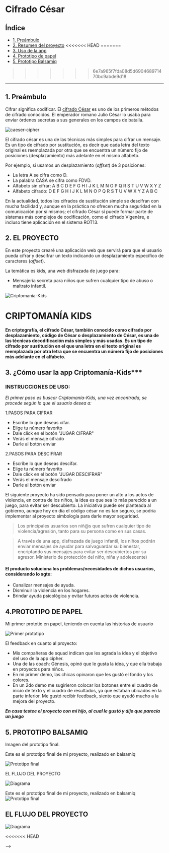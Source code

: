 # Cifrado César

## Índice

* [1. Preámbulo](#1-preámbulo)
* [2. Resumen del proyecto](#2-resumen-del-proyecto)
<<<<<<< HEAD
=======
* [3. Uso de la app](#3-Uso-de-la-App)
* [4. Prototipo de papel](#4-Prototipo-de-papel)
* [5. Prototipo Balsamiq](#5-Prototipo-Balsamiq)
>>>>>>> 6e7a965f7fda08d5d690468971470bc9abde9d18

***

## 1. Preámbulo

Cifrar significa codificar. El [cifrado César](https://en.wikipedia.org/wiki/Caesar_cipher)
es uno de los primeros métodos de cifrado conocidos. El emperador romano Julio
César lo usaba para enviar órdenes secretas a sus generales en los campos de
batalla.

![caeser-cipher](https://upload.wikimedia.org/wikipedia/commons/thumb/2/2b/Caesar3.svg/2000px-Caesar3.svg.png)

El cifrado césar es una de las técnicas más simples para cifrar un mensaje. Es
un tipo de cifrado por sustitución, es decir que cada letra del texto original
es reemplazada por otra que se encuentra un número fijo de posiciones
(desplazamiento) más adelante en el mismo alfabeto.

Por ejemplo, si usamos un desplazamiento (_offset_) de 3 posiciones:

* La letra A se cifra como D.
* La palabra CASA se cifra como FDVD.
* Alfabeto sin cifrar: A B C D E F G H I J K L M N O P Q R S T U V W X Y Z
* Alfabeto cifrado: D E F G H I J K L M N O P Q R S T U V W X Y Z A B C

En la actualidad, todos los cifrados de sustitución simple se descifran con
mucha facilidad y, aunque en la práctica no ofrecen mucha seguridad en la
comunicación por sí mismos; el cifrado César sí puede formar parte de sistemas
más complejos de codificación, como el cifrado Vigenère, e incluso tiene
aplicación en el sistema ROT13.

## 2. EL PROYECTO

En este proyecto crearé una aplicación
web que servirá para que el usuario pueda cifrar y descifrar un texto indicando
un desplazamiento específico de caracteres (_offset_).

La temática es kids, una web disfrazada de juego para: 

* Mensajería secreta para niños que sufren cualquier tipo de abuso o maltrato infantil.

![Criptomanía-Kids](src/imagen/cipher.jpeg)

# CRIPTOMANÍA KIDS

**En criptografía, el cifrado César, también conocido como cifrado por desplazamiento, código de César o desplazamiento de César, es una de las técnicas decodificación más simples y más usadas. Es un tipo de cifrado por sustitución en el que una letra en el texto original es reemplazada por otra letra que se encuentra un número fijo de posiciones más adelante en el alfabeto.**

## 3. ¿Cómo usar la app Criptomanía-Kids***

### INSTRUCCIONES DE USO:

*El primer paso es buscar Criptomanía-Kids, una vez encontrada, se procede según lo que el usuario desea a:*

1.PASOS PARA CIFRAR
- Escribe lo que deseas cifar.
- Elige tu número favorito
- Dale click en el botón "JUGAR CIFRAR"
- Verás el mensaje cifrado
- Darle al botón enviar

2.PASOS PARA DESCIFRAR
- Escribe lo que deseas descifar.
- Elige tu número favorito
- Dale click en el botón "JUGAR DESCIFRAR"
- Verás el mensaje descifrado
- Darle al botón enviar
  

El siguiente proyecto ha sido pensado para poner un alto a los actos de violencia, en contra de los niños, la 
idea es que sea lo más parecido a un juego, para evitar ser descubierto. La iniciativa puede ser planteada al 
gobierno, aunque hoy en día el código césar no es tan seguro, se podría implementar al proyecto símbología para 
darle mayor seguridad.

>Los principales usuarios son niñ@s que sufren cualquier tipo de violencia/agresión, tanto para su persona como en sus casas.

>A través de una app, disfrazada de juego infantil, los niños podrán enviar mensajes de ayudar para salvaguardar su bienestar, 
encriptando sus mensajes para evitar ser descubiertos por su agresor.
Ministerio de protección del niño, niña y adolescente)

#### El producto soluciona los problemas/necesidades de dichos usuarios, considerando lo sgte:
- Canalizar mensajes de ayuda.
- Disminuir la violencia en los hogares.
- Brindar ayuda psicológica y evitar futuros actos de violencia.

## 4.PROTOTIPO DE PAPEL
Mi primer prototio en papel, teniendo en cuenta las historias de usuario

![Primer prototipo](src/imagen/Primerprototipo.jpeg)


El feedback en cuanto al proyecto: 
* Mis compañeras de squad indican que les agrada la idea y el objetivo del uso de la app cipher.
* Una de las coach: Génesis, opinó que le gusta la idea, y que ella trabaja en proyectos para niños.
* En mi primer demo, las chicas opinaron que les gustó el fondo y los colores.
* En un 2do demo me sugirieron colocar los botones entre el cuadro de inicio de texto y el cuadro de resultados, ya que estaban ubicados en la parte inferior.
Me gustó recibir feedback, siento que ayudó mucho a la mejora del proyecto. 

***En casa testee el proyecto con mi hijo, al cual le gustó y dijo que parecía un juego***

## 5. PROTOTIPO BALSAMIQ

Imagen del prototipo final.
  
Este es el prototipo final de mi proyecto, realizado en balsamiq

![Prototipo final](src/imagen/balsamiq.jpeg)

EL FLUJO DEL PROYECTO

![Diagrama](src/imagen/diagrama.jpeg)

  
  
Este es el prototipo final de mi proyecto, realizado en balsamiq
![Prototipo final](Imagen/balsamiq.png)

## EL FLUJO DEL PROYECTO
![Diagrama](Imagen/diagrama.png)

  
  



<<<<<<< HEAD
<!--
##### `src/index.html` 
=======
<!--##### `src/index.html` 
>>>>>>> 6e7a965f7fda08d5d690468971470bc9abde9d18

  Este es el punto de entrada a tu aplicación. Este archivo
  debe contener tu _markup_ (HTML) e incluir el CSS y JavaScript necesario.
  
##### `src/cipher.js`
  Acá debes implementar el objeto `cipher`, el cual ya está
  _exportado_ en el _boilerplate_. Este objeto (`cipher`) debe contener dos
  métodos:
  - `cipher.encode(offset, string)`: `offset` es el número de posiciones que
    queremos mover a la derecha en el alfabeto y `string` el mensaje (texto)
    que queremos cifrar.
  - `cipher.decode(offset, string)`: `offset` es el número de posiciones que
    queremos mover a la izquierda en el alfabeto y `string` el mensaje
    (texto) que queremos descifrar.
##### `src/index.js`
  Acá debes escuchar eventos del DOM, invocar `cipher.encode()`
  o `cipher.decode()` según sea necesario y actualizar el resultado en la UI.
##### `test/cipher.spec.js`
  Este archivo contiene algunos tests de ejemplo y acá
  tendrás que implementar los tests para `cipher.encode()` y `cipher.decode()`.

## 6. Hacker edition

Las secciones llamadas _Hacker Edition_ son **opcionales**. Si **terminaste**
con todo lo anterior y te queda tiempo, intenta completarlas. Así podrás
profundizar y/o ejercitar más sobre los objetivos de aprendizaje del proyecto.

La descripción general de este proyecto no menciona qué pasaría con las letras
minúsculas y otros caracteres (como espacios, puntuación, ñ, ...). El
boilerplate incluye algunos tests (comentados en principio) que puedes usar como
punto de partida para implementar el soporte para estos casos.

Tampoco se menciona qué pasaría si el offset fuera negativo. Como parte del
hacker edition te invitamos a explorar también esta caso por tu cuenta.

## 7. Consideraciones técnicas

La lógica del proyecto debe estar implementada completamente en JavaScript. En
este proyecto NO está permitido usar librerías o frameworks, solo JavaScript puro
también conocido como Vanilla JavaScript.

No se debe utilizar la _pseudo-variable_ `this`.

Los tests unitarios deben cubrir un mínimo del 70% de _statements_, _functions_
y _lines_, y un mínimo del 50% de _branches_. El _boilerplate_ ya contiene el
setup y configuración necesaria para ejecutar los tests (pruebas) así como _code
coverage_ para ver el nivel de cobertura de los tests usando el comando `npm
test`.

El _boilerplate_ incluye tests (pruebas) de ejemplo como punto de partida.

Para comenzar este proyecto tendrás que hacer un _fork_ y _clonar_ este
repositorio que contiene el _boilerplate_.

El _boilerplate_ contiene una estructura de archivos como punto de partida así
como toda la configuración de dependencias y tests de ejemplo:

```text
./
├── .babelrc
├── .editorconfig
├── .eslintrc
├── .gitignore
├── README.md
├── package.json
├── src
│   ├── cipher.js
│   ├── index.html
│   ├── index.js
│   └── style.css
└── test
    ├── .eslintrc
    └── cipher.spec.js
```

El _boilerplate_ incluye tareas que ejecutan [eslint](https://eslint.org/) y
[htmlhint](https://github.com/yaniswang/HTMLHint) para verificar el `HTML` y
`JavaScript` con respecto a una guías de estilos. Ambas tareas se ejecutan
automáticamente antes de ejecutar las pruebas (tests) cuando usamos el comando
`npm run test`. En el caso de `JavaScript` estamos usando un archivo de
configuración de `eslint` que se llama `.eslintrc` que contiene un mínimo de
información sobre el parser que usar (qué version de JavaScript/ECMAScript), el
entorno (browser en este caso) y las [reglas recomendadas (`"eslint:recommended"`)](https://eslint.org/docs/rules/).
En cuanto a reglas/guías de estilo en sí,
usaremos las recomendaciones _por defecto_ de tanto `eslint` como `htmlhint`.

***

## 8. Pistas, tips y lecturas complementarias

### Primeros pasos

1. Antes que nada, asegúrate de tener un :pencil: editor de texto en
  condiciones, algo como [Atom](https://atom.io/) o
  [Code](https://code.visualstudio.com/).
2. Para ejecutar los comandos a continuación necesitarás una :shell:
  [UNIX Shell](https://github.com/Laboratoria/bootcamp/tree/master/topics/shell),
  que es un programita que interpreta líneas de comando (command-line
  interpreter) así como tener [git](https://github.com/Laboratoria/bootcamp/tree/master/topics/scm/01-git)
  instalado. Si usas un sistema operativo "UNIX-like", como GNU/Linux o MacOS,
  ya tienes una _shell_ (terminal) instalada por defecto (y probablemente `git`
  también). Si usas Windows puedes usar la versión completa de [Cmder](https://cmder.net/)
  que incluye [Git bash](https://git-scm.com/download/win) y si tienes Windows 10
  o superior puedes usar [Windows Subsystem for Linux](https://docs.microsoft.com/en-us/windows/wsl/install-win10).
3. Una de las integrantes del equipo debe realizar un :fork_and_knife:
  [fork](https://help.github.com/articles/fork-a-repo/) del repo de tu cohort,
  tus _coaches_ te compartirán un _link_ a un repo y te darán acceso de lectura
  en ese repo. La otra integrante del equipo deber hacer un fork **del
  repositorio de su compañera** y
  [configurar](https://gist.github.com/BCasal/026e4c7f5c71418485c1) un `remote`
  hacia el mismo.
4. :arrow_down: [Clona](https://help.github.com/articles/cloning-a-repository/)
  tu _fork_ a tu computadora (copia local).
5. 📦 Instala las dependencias del proyecto con el comando `npm install`. Esto
  asume que has instalado [Node.js](https://nodejs.org/) (que incluye [npm](https://docs.npmjs.com/)).
6. Si todo ha ido bien, deberías poder ejecutar las :traffic_light:
  pruebas unitarias (unit tests) con el comando `npm test`.
7. Para ver la interfaz de tu programa en el navegador, usa el comando
  `npm start` para arrancar el servidor web y dirígete a
  `http://localhost:5000` en tu navegador.
8. A codear se ha dicho! :rocket:

### Recursos y temas relacionados

A continuación un video de Michelle que te lleva a través de la fórmula
matemática del Cifrado César y un par de cosas más que debes saber para
resolver este proyecto. ¡Escúchala con detenimiento y sigue sus consejos! :)

[![tips caesar cipher](https://img.youtube.com/vi/zd8eVrXhs7Y/0.jpg)](https://www.youtube.com/watch?v=zd8eVrXhs7Y)

[Link](https://www.youtube.com/watch?v=zd8eVrXhs7Y)

También una metodología para empezar a desarrollar tareas con JavaScript:

[![Resolución de problemas con JavaScript](http://i3.ytimg.com/vi/lYfEmhLmu7A/hqdefault.jpg)](https://www.youtube.com/watch?v=lYfEmhLmu7A)

[Link](https://www.youtube.com/watch?v=lYfEmhLmu7A)

Terminal y shell de UNIX:

[![Playlist de Terminal y shell de UNIX](https://img.youtube.com/vi/GB35Eyb-J4c/0.jpg)](https://www.youtube.com/playlist?list=PLiAEe0-R7u8nGH5TEHfSTeDNIvjZFe_Yd)

[Link](https://www.youtube.com/playlist?list=PLiAEe0-R7u8nGH5TEHfSTeDNIvjZFe_Yd)

Control de versiones y trabajo colaborativo con Git y GitHub:

[![Playlist de control de versiones y trabajo colaborativo](https://img.youtube.com/vi/F1EoBbvhaqU/0.jpg)](https://www.youtube.com/playlist?list=PLiAEe0-R7u8k9o3PbT3_QdyoBW_RX8rnV)

[Link](https://www.youtube.com/playlist?list=PLiAEe0-R7u8nGH5TEHfSTeDNIvjZFe_Yd)

Diseño de experiencia de usuario (User Experience Design):

* Ideación
* Prototipado (sketching)
* Testeo e Iteración

Desarrollo Front-end:

* Valores
* Tipos
* Variables
* Control de flujo
* Tests unitarios
* [Aprende más sobre `charCodeAt()`](https://developer.mozilla.org/es/docs/Web/JavaScript/Referencia/Objetos_globales/String/charCodeAt)
* [Aprende más sobre `String.fromCharCode()`](https://developer.mozilla.org/es/docs/Web/JavaScript/Referencia/Objetos_globales/String/fromCharCode)
* [Aprende más sobre `ASCII`](http://conceptodefinicion.de/ascii/)
* [Documentación de NPM](https://docs.npmjs.com/)

Organización del Trabajo:

* [Metodologías Ágiles](https://www.youtube.com/watch?v=v3fLx7VHxGM)
* [Scrum en menos de 2 minutos](https://www.youtube.com/watch?v=TRcReyRYIMg)
* [Scrum en Detalle](https://www.youtube.com/watch?v=nOlwF3HRrAY&t=297s). No
  esperamos que hagas todo eso desde este proyecto. Iremos profundizando poco a
  poco a lo largo del -_bootcamp_.
* [Guía para Cifrado César](https://docs.google.com/presentation/d/e/2PACX-1vTQ7-8LZDHrT4Y6AOBN72Nkfz1eJAeseBHpcHX8BSq0aFCFoZmuMjluMeyFNgK9ISKxTz0H03yGfJiT/pub?start=false&loop=false&delayms=60000)-->

-->